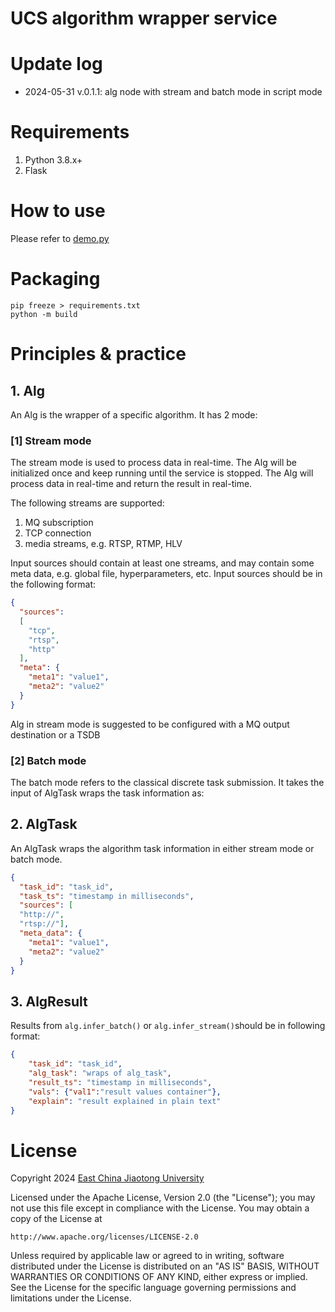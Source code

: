 # UCS algorithm wrapper service

# Update log
- 2024-05-31 v.0.1.1: alg node with stream and batch mode in script mode
 
# Requirements
1. Python 3.8.x+
2. Flask

# How to use
Please refer to [demo.py](demo.py)

# Packaging
```shell
pip freeze > requirements.txt
python -m build
```

# Principles & practice

## 1. Alg
An Alg is the wrapper of a specific algorithm. It has 2 mode:

### [1] Stream mode
The stream mode is used to process data in real-time. The Alg will be initialized once and keep running until the service is stopped. The Alg will process data in real-time and return the result in real-time.

The following streams are supported:
1. MQ subscription
2. TCP connection
3. media streams, e.g. RTSP, RTMP, HLV

Input sources should contain at least one streams, and may contain some meta data, e.g. global file, hyperparameters, etc.
Input sources should be in the following format:
```json
{
  "sources":
  [
    "tcp",
    "rtsp",
    "http"
  ],
  "meta": {
    "meta1": "value1",
    "meta2": "value2"
  }
}
```

Alg in stream mode is suggested to be configured with a MQ output destination or a TSDB

### [2] Batch mode
The batch mode refers to the classical discrete task submission. It takes the input of AlgTask wraps the task information as:

## 2. AlgTask
An AlgTask wraps the algorithm task information in either stream mode or batch mode.
```json
{
  "task_id": "task_id",
  "task_ts": "timestamp in milliseconds",
  "sources": [
  "http://",
  "rtsp://"],
  "meta_data": {
    "meta1": "value1",
    "meta2": "value2"
  }
}
```

## 3. AlgResult  
Results from ```alg.infer_batch()```  or ```alg.infer_stream()```should be in following format:

```json
{
    "task_id": "task_id",
    "alg_task": "wraps of alg_task",
    "result_ts": "timestamp in milliseconds",
    "vals": {"val1":"result values container"},
    "explain": "result explained in plain text"
}
```
# License
Copyright 2024 [East China Jiaotong University](http://www.ecjtu.edu.cn)

Licensed under the Apache License, Version 2.0 (the "License");
you may not use this file except in compliance with the License.
You may obtain a copy of the License at

    http://www.apache.org/licenses/LICENSE-2.0

Unless required by applicable law or agreed to in writing, software
distributed under the License is distributed on an "AS IS" BASIS,
WITHOUT WARRANTIES OR CONDITIONS OF ANY KIND, either express or implied.
See the License for the specific language governing permissions and
limitations under the License.